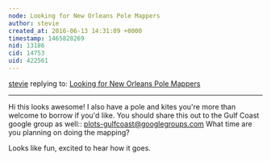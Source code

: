 ```yaml
---
node: Looking for New Orleans Pole Mappers
author: stevie
created_at: 2016-06-13 14:31:09 +0000
timestamp: 1465828269
nid: 13186
cid: 14753
uid: 422561
---
```




[stevie](../profile/stevie) replying to: [Looking for New Orleans Pole Mappers](../notes/eloisereid/06-10-2016/looking-for-new-orleans-pole-mappers)

----
Hi this looks awesome! I also have a pole and kites you're more than welcome to borrow if you'd like. You should share this out to the Gulf Coast google group as well:: plots-gulfcoast@googlegroups.com What time are you planning on doing the mapping? 

Looks like fun, excited to hear how it goes. 